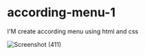 # according-menu-1
I'M create according menu using html and css



![Screenshot (411)](https://user-images.githubusercontent.com/90081576/186351156-c754175c-28cd-4a41-b982-d04e12f0a280.png)
